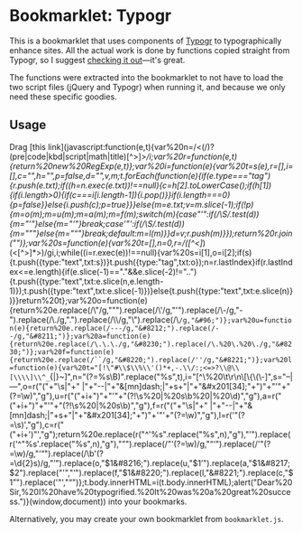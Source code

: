 Bookmarklet: Typogr
===================
This is a bookmarklet that uses components of [Typogr](https://github.com/ekalinin/typogr.js) to typographically enhance sites. All the actual work is done by functions copied straight from Typogr, so I suggest [checking it out](https://github.com/ekalinin/typogr.js)&mdash;it's great.

 The functions were extracted into the bookmarklet to not have to load the two script files (jQuery and Typogr) when running it, and because we only need these specific goodies.

 Usage
 -----

 Drag [this link](javascript:function(e,t){var%20n=/<(\/)?(pre|code|kbd|script|math|title)[^>]*>/i;var%20r=function(e,t){return%20new%20RegExp(e,t)};var%20i=function(e){var%20t=s(e),r=[],i=[],c="",h="",p=false,d="",v,m;t.forEach(function(e){if(e.type==="tag"){r.push(e.txt);if((h=n.exec(e.txt))!==null){c=h[2].toLowerCase();if(h[1]){if(i.length>0){if(c===i[i.length-1]){i.pop()}}if(i.length===0){p=false}}else{i.push(c);p=true}}}else{m=e.txt;v=m.slice(-1);if(!p){m=o(m);m=u(m);m=a(m);m=f(m);switch(m){case"'":if(/\S/.test(d)){m="&#8217;"}else{m="&#8216;"}break;case'"':if(/\S/.test(d)){m="&#8221;"}else{m="&#8220;"}break;default:m=l(m)}}d=v;r.push(m)}});return%20r.join("")};var%20s=function(e){var%20t=[],n=0,r=/([^<]*)(<[^>]*>)/gi,i;while((i=r.exec(e))!==null){var%20s=i[1],o=i[2];if(s){t.push({type:"text",txt:s})}t.push({type:"tag",txt:o});n=r.lastIndex}if(r.lastIndex<=e.length){if(e.slice(-1)=="."&&e.slice(-2)!=".."){t.push({type:"text",txt:e.slice(n,e.length-1)});t.push({type:"text",txt:e.slice(-1)})}else{t.push({type:"text",txt:e.slice(n)})}}return%20t};var%20o=function(e){return%20e.replace(/\\"/g,"&#34;").replace(/\\'/g,"&#39;").replace(/\\-/g,"&#45;").replace(/\\\./g,"&#46;").replace(/\\\\/g,"&#92;").replace(/\\`/g,"&#96;")};var%20u=function(e){return%20e.replace(/---/g,"&#8212;").replace(/--/g,"&#8211;")};var%20a=function(e){return%20e.replace(/\.\.\./g,"&#8230;").replace(/\.%20\.%20\./g,"&#8230;")};var%20f=function(e){return%20e.replace(/``/g,"&#8220;").replace(/''/g,"&#8221;")};var%20l=function(e){var%20t="[!\"#\\$\\%\\'()*+,-.\\/:;<=>?\\@\\[\\\\]\\^_`{|}~]",n="(?=%s\\B)".replace("%s",t),i="[^\\%20\\t\\r\\n\\[\\{\\(\\-]",s="&#8211;|&#8212;",o=r("("+"\\s|"+"&nbsp;|"+"--|"+"&[mn]dash;|"+s+"|"+"&#x201[34];"+")"+"'"+"(?=\\w)","g"),u=r("("+i+")"+"'"+"(?!\\s%20|%20s\\b%20|%20\\d)","g"),a=r("("+i+")"+"'"+"(?!\\s%20|%20s\\b)","g"),f=r("("+"\\s|"+"&nbsp;|"+"--|"+"&[mn]dash;|"+s+"|"+"&#x201[34];"+")"+'"'+"(?=\\w)","g"),l=r('"(?=\\s)',"g"),c=r("("+i+')"',"g");return%20e.replace(r("^'%s".replace("%s",n),"g"),"&#8217;").replace(r('^"%s'.replace("%s",n),"g"),"&#8221;").replace(/"'(?=\w)/g,"&#8220;&#8216;").replace(/'"(?=\w)/g,"&#8216;&#8220;").replace(/\b'(?=\d{2}s)/g,"&#8217;").replace(o,"$1&#8216;").replace(u,"$1&#8217;").replace(a,"$1&#8217;$2").replace("'","&#8216;").replace(f,"$1&#8220;").replace(l,"&#8221;").replace(c,"$1&#8221;").replace('"',"&#8220;")};t.body.innerHTML=i(t.body.innerHTML);alert("Dear%20Sir,%20I%20have%20typogrified.%20It%20was%20a%20great%20success.")}(window,document)) into your bookmarks.

 Alternatively, you may create your own bookmarklet from `bookmarklet.js`.